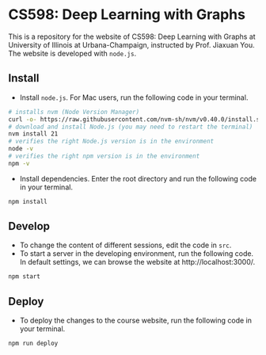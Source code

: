 # CS598: Deep Learning with Graphs

This is a repository for the website of CS598: Deep Learning with Graphs at University of Illinois at Urbana-Champaign, instructed by Prof. Jiaxuan You. The website is developed with `node.js`.

## Install

+ Install `node.js`. For Mac users, run the following code in your terminal.

```bash
# installs nvm (Node Version Manager)
curl -o- https://raw.githubusercontent.com/nvm-sh/nvm/v0.40.0/install.sh | bash
# download and install Node.js (you may need to restart the terminal)
nvm install 21
# verifies the right Node.js version is in the environment
node -v
# verifies the right npm version is in the environment
npm -v
```

+ Install dependencies. Enter the root directory and run the following code in your terminal.

```bash
npm install
```

## Develop

+ To change the content of different sessions, edit the code in `src`. 
+ To start a server in the developing environment, run the following code. In default settings, we can browse the website at http://localhost:3000/.

```bash
npm start
```

## Deploy

+ To deploy the changes to the course website, run the following code in your terminal.

```bash
npm run deploy
```

